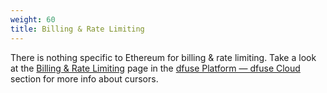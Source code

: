 ```yaml
---
weight: 60
title: Billing & Rate Limiting
---
```


There is nothing specific to Ethereum for billing & rate limiting. Take a look at the [Billing & Rate Limiting](/platform/dfuse-cloud/billing-and-rate-limiting/)
page in the [dfuse Platform &mdash; dfuse Cloud](/platform/dfuse-cloud/) section for more info about cursors.
